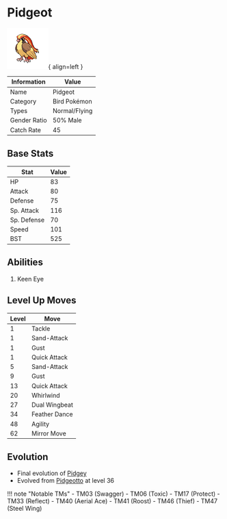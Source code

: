 # Pidgeot

![Pidgeot](../images/pokemon/18.png){ align=left }

| Information | Value |
|------------|--------|
| Name | Pidgeot |
| Category | Bird Pokémon |
| Types | Normal/Flying |
| Gender Ratio | 50% Male |
| Catch Rate | 45 |

## Base Stats

| Stat | Value |
|------|-------|
| HP | 83 |
| Attack | 80 |
| Defense | 75 |
| Sp. Attack | 116 |
| Sp. Defense | 70 |
| Speed | 101 |
| BST | 525 |

## Abilities
1. Keen Eye

## Level Up Moves
| Level | Move |
|-------|------|
| 1 | Tackle |
| 1 | Sand-Attack |
| 1 | Gust |
| 1 | Quick Attack |
| 5 | Sand-Attack |
| 9 | Gust |
| 13 | Quick Attack |
| 20 | Whirlwind |
| 27 | Dual Wingbeat |
| 34 | Feather Dance |
| 48 | Agility |
| 62 | Mirror Move |

## Evolution
- Final evolution of [Pidgey](016-pidgey.md)
- Evolved from [Pidgeotto](017-pidgeotto.md) at level 36

!!! note "Notable TMs"
    - TM03 (Swagger)
    - TM06 (Toxic)
    - TM17 (Protect)
    - TM33 (Reflect)
    - TM40 (Aerial Ace)
    - TM41 (Roost)
    - TM46 (Thief)
    - TM47 (Steel Wing)
